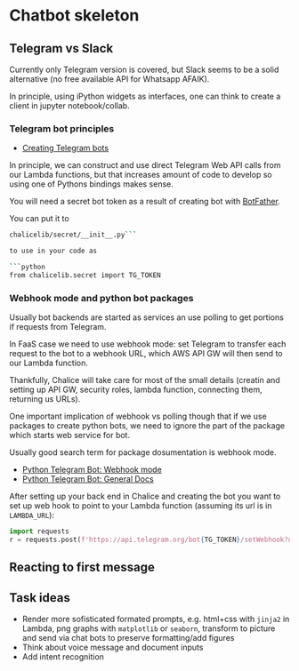 # Chatbot skeleton

## Telegram vs Slack

Currently only Telegram version is covered, but Slack seems to be a solid alternative (no free available API for Whatsapp AFAIK).

In principle, using iPython widgets as interfaces, one can think to create a client in jupyter notebook/collab.

### Telegram bot principles

- [Creating Telegram bots](https://core.telegram.org/bots)

In principle, we can construct and use direct Telegram Web API calls from our Lambda functions, 
but that increases amount of code to develop so using one of Pythons bindings makes sense.

You will need a secret bot token as a result of creating bot with [BotFather](https://telegram.me/botfather).

You can put it to
```bash
chalicelib/secret/__init__.py```

to use in your code as

```python
from chalicelib.secret import TG_TOKEN
```

### Webhook mode and python bot packages

Usually bot backends are started as services an use polling to get portions if requests from Telegram.

In FaaS case we need to use webhook mode: set Telegram to transfer each request to the bot to a webhook URL, which AWS API GW will then send to our Lambda function.

Thankfully, Chalice will take care for most of the small details (creatin and setting up API GW, security roles, lambda function, connecting them, returning us URLs).

One important implication of webhook vs polling though that if we use packages to create python bots, we need to ignore the part of the package which starts web service for bot.

Usually good search term for package dosumentation is webhook mode.

* [Python Telegram Bot: Webhook mode](https://github.com/python-telegram-bot/python-telegram-bot/wiki/Webhooks)
* [Python Telegram Bot: General Docs](https://github.com/python-telegram-bot/python-telegram-bot)

After setting up your back end in Chalice and creating the bot you want to set up web hook to point to your Lambda function (assuming its url is in `LAMBDA_URL`):

```python
import requests
r = requests.post(f'https://api.telegram.org/bot{TG_TOKEN}/setWebhook?url={LAMBDA_URL}')
```

## Reacting to first message


## Task ideas

- Render more sofisticated formated prompts, e.g. html+css with `jinja2` in Lambda, png graphs with `matplotlib` or `seaborn`, transform to picture and send via chat bots to preserve formatting/add figures
- Think about voice message and document inputs
- Add intent recognition
